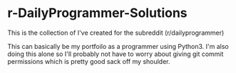 # r-DailyProgrammer-Solutions
This is the collection of I've created for the subreddit (r/dailyprogrammer) 

This can basically be my portfoilo as a programmer using Python3. I'm also doing this alone so I'll probably not have to worry about giving git commit permissions which is pretty good sack off my shoulder. 
